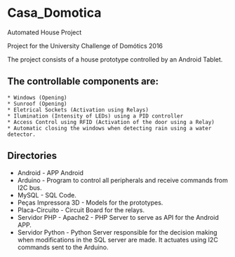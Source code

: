 # Casa_Domotica
Automated House Project

Project for the University Challenge of Domótics 2016

The project consists of a house prototype controlled by an Android Tablet.

## The controllable components are:
    * Windows (Opening)
    * Sunroof (Opening)
    * Eletrical Sockets (Activation using Relays)
    * Ilumination (Intensity of LEDs) using a PID controller
    * Access Control using RFID (Activation of the door using a Relay)
    * Automatic closing the windows when detecting rain using a water detector.
    
## Directories

* Android - APP Android
* Arduino - Program to control all peripherals and receive commands from I2C bus.
* MySQL - SQL Code.
* Peças Impressora 3D - Models for the prototypes.
* Placa-Circuito - Circuit Board for the relays.
* Servidor PHP - Apache2 - PHP Server to serve as API for the Android APP.
* Servidor Python - Python Server responsible for the decision making when modifications in the SQL server are made. It actuates using I2C commands sent to the Arduino.
